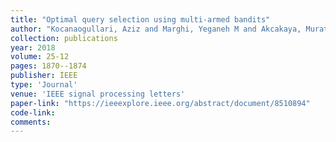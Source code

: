 ```yaml
---
title: "Optimal query selection using multi-armed bandits"
author: "Kocanaogullari, Aziz and Marghi, Yeganeh M and Akcakaya, Murat and Erdogmus, Deniz"
collection: publications
year: 2018
volume: 25-12
pages: 1870--1874
publisher: IEEE
type: 'Journal'
venue: 'IEEE signal processing letters'
paper-link: "https://ieeexplore.ieee.org/abstract/document/8510894"
code-link: 
comments:
---
```


